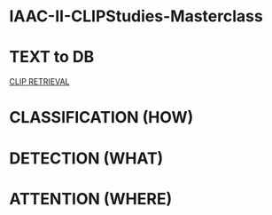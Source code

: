 # IAAC-II-CLIPStudies-Masterclass


# TEXT to DB 
[CLIP RETRIEVAL](https://rom1504.github.io/clip-retrieval/?back=https%3A%2F%2Fknn.laion.ai&index=laion5B-H-14&useMclip=false)

# CLASSIFICATION (HOW)

# DETECTION (WHAT)

# ATTENTION (WHERE)
